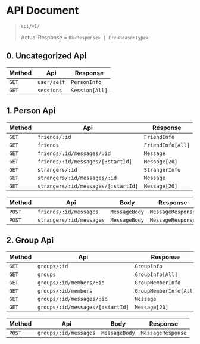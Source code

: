 # API Document

> `api/v1/`
>
> Actual Response = `Ok<Response> | Err<ReasonType>`

## 0. Uncategorized Api

| Method | Api         | Response       |
| ------ | ----------- | -------------- |
| `GET`  | `user/self` | `PersonInfo`   |
| `GET`  | `sessions`  | `Session[All]` |

## 1. Person Api

| Method | Api                                 | Response          |
| ------ | ----------------------------------- | ----------------- |
| `GET`  | `friends/:id`                       | `FriendInfo`      |
| `GET`  | `friends`                           | `FriendInfo[All]` |
| `GET`  | `friends/:id/messages/:id`          | `Message`         |
| `GET`  | `friends/:id/messages/[:startId]`   | `Message[20]`     |
| `GET`  | `strangers/:id`                     | `StrangerInfo`    |
| `GET`  | `strangers/:id/messages/:id`        | `Message`         |
| `GET`  | `strangers/:id/messages/[:startId]` | `Message[20]`     |

| Method | Api                      | Body          | Response          |
| ------ | ------------------------ | ------------- | ----------------- |
| `POST` | `friends/:id/messages`   | `MessageBody` | `MessageResponse` |
| `POST` | `strangers/:id/messages` | `MessageBody` | `MessageResponse` |

## 2. Group Api

| Method | Api                              | Response               |
| ------ | -------------------------------- | ---------------------- |
| `GET`  | `groups/:id`                     | `GroupInfo`            |
| `GET`  | `groups`                         | `GroupInfo[All]`       |
| `GET`  | `groups/:id/members/:id`         | `GroupMemberInfo`      |
| `GET`  | `groups/:id/members`             | `GroupMemberInfo[All]` |
| `GET`  | `groups/:id/messages/:id`        | `Message`              |
| `GET`  | `groups/:id/messages/[:startId]` | `Message[20]`          |

| Method | Api                   | Body          | Response          |
| ------ | --------------------- | ------------- | ----------------- |
| `POST` | `groups/:id/messages` | `MessageBody` | `MessageResponse` |
